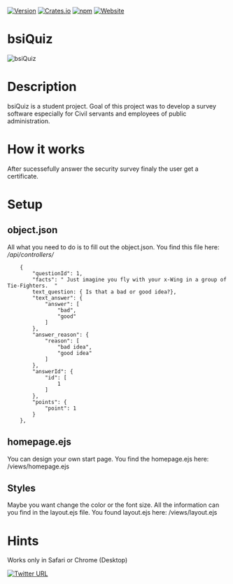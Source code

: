 [![Version](https://img.shields.io/badge/Version-0.8-green.svg)]()
[![Crates.io](https://img.shields.io/crates/l/rustc-serialize.svg?style=plastic)]()
[![npm](https://img.shields.io/npm/v/npm.svg?style=plastic)]()
[![Website](https://img.shields.io/website-up-down-green-red/http/shields.io.svg?label=bsiquiz.herokuapp.com&style=plastic)](https://bsiQuiz.herokuapp.com)

# bsiQuiz

![bsiQuiz](https://github.com/markobarleben/bsiQuiz/blob/master/bsiQuiz.gif)

# Description 
bsiQuiz is a student project. Goal of this project was to develop a survey software especially for Civil servants and employees of public administration.

# How it works
After sucessefully answer the security survey finaly the user get a certificate. 

# Setup

## object.json

All what you need to do is to fill out the object.json. You find this file here: */api/controllers/* 

        {
            "questionId": 1,
            "facts": " Just imagine you fly with your x-Wing in a group of Tie-Fighters.  "
            text_question: { Is that a bad or good idea?},
            "text_answer": {
                "answer": [
                    "bad",
                    "good"
                ]
            },
            "answer_reason": {
                "reason": [
                    "bad idea",
                    "good idea"
                ]
            },
            "answerId": {
                "id": [
                    1
                ]
            },
            "points": {
                "point": 1
            }
        },

## homepage.ejs

You can design your own start page. You find the homepage.ejs here: /views/homepage.ejs

## Styles

Maybe you want change the color or the font size. All the information can you find in the layout.ejs file. You found layout.ejs here: /views/layout.ejs
 
# Hints
Works only in Safari or Chrome (Desktop)

[![Twitter URL](https://img.shields.io/twitter/url/http/shields.io.svg?style=social&style=plastic)](https://twitter.com/MaBarleb)


